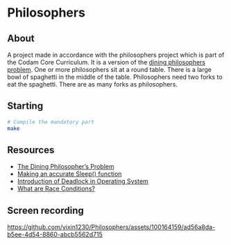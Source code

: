 # Philosophers

## About

A project made in accordance with the philosophers project which is part of the Codam Core Curriculum.
It is a version of the [dining philosophers problem](https://en.wikipedia.org/wiki/Dining_philosophers_problem). One or more philosophers sit at a round table. There is a large bowl of spaghetti in the middle of the table. Philosophers need two forks to eat the spaghetti. There are as many forks as philosophers. 

## Starting
```bash
# Compile the mandatory part
make
```

## Resources
* [The Dining Philosopher’s Problem](https://medium.com/swlh/the-dining-philosophers-problem-bbdb92e6b788)
* [Making an accurate Sleep() function](https://blat-blatnik.github.io/computerBear/making-accurate-sleep-function/)
* [Introduction of Deadlock in Operating System](https://www.geeksforgeeks.org/introduction-of-deadlock-in-operating-system/)
* [What are Race Conditions?](https://www.youtube.com/watch?v=FY9livorrJI)

## Screen recording

https://github.com/yixin1230/Philosophers/assets/100164159/ad56a8da-b5ee-4d54-8860-abcb5562d715




